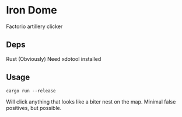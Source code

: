 # Iron Dome

Factorio artillery clicker

## Deps
Rust (Obviously)
Need xdotool installed

## Usage
``` cargo run --release ```

Will click anything that looks like a biter nest on the map. Minimal false positives, but possible.


